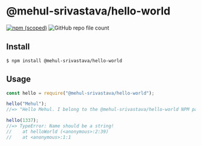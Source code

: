 # @mehul-srivastava/hello-world

[![npm (scoped)](https://img.shields.io/npm/v/@mehul-srivastava/hello-world.svg?style=for-the-badge)](https://www.npmjs.com/package/@mehul-srivastava/hello-world)
![GitHub repo file count](https://img.shields.io/github/directory-file-count/mehul-srivastava/hello-world-npm-package?style=for-the-badge)

## Install

```
$ npm install @mehul-srivastava/hello-world
```

## Usage

```js
const hello = require("@mehul-srivastava/hello-world");

hello("Mehul");
//=> "Hello Mehul. I belong to the @mehul-srivastava/hello-world NPM package!"

hello(1337);
//=> TypeError: Name should be a string!
//    at helloWorld (<anonymous>:2:39)
//    at <anonymous>:1:1
```
